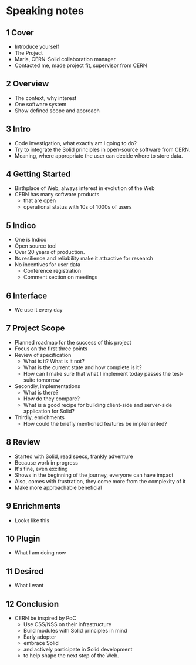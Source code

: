 # Speaking notes

## 1 Cover

* Introduce yourself
* The Project
* Maria, CERN-Solid collaboration manager
* Contacted me, made project fit, supervisor from CERN

## 2 Overview

* The context, why interest
* One software system
* Show defined scope and approach

## 3 Intro

* Code investigation, what exactly am I going to do?
* Try to integrate the Solid principles in open-source software from CERN.
* Meaning, where appropriate the user can decide where to store data.

## 4 Getting Started

* Birthplace of Web, always interest in evolution of the Web
* CERN has many software products
  * that are open
  * operational status with 10s of 1000s of users

## 5 Indico

* One is Indico
* Open source tool
* Over 20 years of production.
* Its resilience and reliability make it attractive for research
* No incentives for user data
  * Conference registration
  * Comment section on meetings

## 6 Interface

* We use it every day

## 7 Project Scope

* Planned roadmap for the success of this project
* Focus on the first three points
* Review of specification
  * What is it? What is it not?
  * What is the current state and how complete is it?
  * How can I make sure that what I implement today passes the test-suite tomorrow
* Secondly, implementations
  * What is there?
  * How do they compare?
  * What is a good recipe for building client-side and server-side application for Solid?
* Thirdly, enrichments
  * How could the briefly mentioned features be implemented?

## 8 Review

* Started with Solid, read specs, frankly adventure
* Because work in progress
* It's fine, even exciting
* Shows in the beginning of the journey, everyone can have impact
* Also, comes with frustration, they come more from the complexity of it
* Make more approachable beneficial

## 9 Enrichments

* Looks like this

## 10 Plugin

* What I am doing now

## 11 Desired

* What I want

## 12 Conclusion

* CERN be inspired by PoC
  * Use CSS/NSS on their infrastructure
  * Build modules with Solid principles in mind
  * Early adopter
  * embrace Solid
  * and actively participate in Solid development
  * to help shape the next step of the Web.

